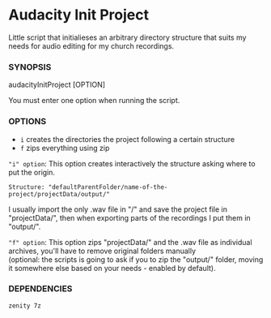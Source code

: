 # Audacity Init Project
Little script that initialieses an arbitrary directory structure that suits my needs for audio editing for my church recordings.

### SYNOPSIS <br />
audacityInitProject [OPTION]  <br />

You must enter one option when running the script.

### OPTIONS <br />
- `i` creates the directories the project following a certain structure
- `f` zips everything using zip

`"i" option`:
This option creates interactively the structure asking where to put the origin. <br />
```
Structure: "defaultParentFolder/name-of-the-project/projectData/output/"
```
I usually import the only .wav file in "<name-of-the-project>/" and save the project file in "projectData/", then when exporting parts of the recordings I put them in "output/".

`"f" option`:
This option zips "projectData/" and the .wav file as individual archives, you'll have to remove original folders manually <br />
(optional: the scripts is going to ask if you to zip the "output/" folder, moving it somewhere else based on your needs - enabled by default).

### DEPENDENCIES
```
zenity 7z
```